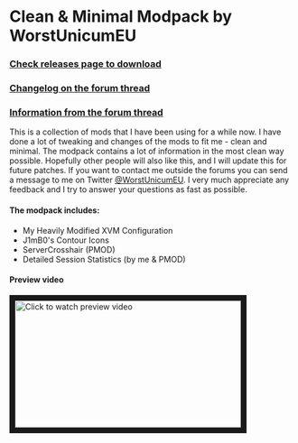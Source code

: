 # Clean &amp; Minimal Modpack by WorstUnicumEU<br/>
### [Check releases page to download](https://github.com/WorstUnicumEU/Modpack/releases)<br/>
### [Changelog on the forum thread](http://forum.worldoftanks.eu/index.php?/topic/558133-092012-clean-minimal-modpack-by-worstunicumeu-w-xvm-v362/)<br/>
### [Information from the forum thread](http://forum.worldoftanks.eu/index.php?/topic/558133-092012-clean-minimal-modpack-by-worstunicumeu-w-xvm-v362/)<br/>
This is a collection of mods that I have been using for a while now. I have done a lot of tweaking and changes of the mods to fit me - clean and minimal. The modpack contains a lot of information in the most clean way possible. Hopefully other people will also like this, and I will update this for future patches. If you want to contact me outside the forums you can send a message to me on Twitter [@WorstUnicumEU](https://twitter.com/WorstUnicumEU). I very much appreciate any feedback and I try to answer your questions as fast as possible.<br/>
#### The modpack includes:
* My Heavily Modified XVM Configuration
* J1mB0's Contour Icons 
* ServerCrosshair (PMOD)
* Detailed Session Statistics (by me & PMOD)<br/>
#### Preview video
<a href="http://www.youtube.com/watch?feature=player_embedded&v=-HaG9ZWmDag
" target="_blank"><img src="https://i.ytimg.com/vi/-HaG9ZWmDag/maxresdefault.jpg" 
alt="Click to watch preview video" width="400" height="225" border="10" /></a>
